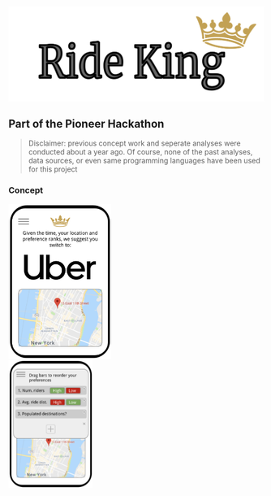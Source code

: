 <img src="https://github.com/sachaker/rideking/blob/master/img/logo.png">

Part of the Pioneer Hackathon
---
>Disclaimer: previous concept work and seperate analyses were conducted about a year ago. Of course, none of the past analyses, data sources, or even same programming languages have been used for this project

### Concept

<div class="row">
  <div class="column">
    <img src="https://github.com/sachaker/rideking/blob/master/img/concept1.png" width="40%">
  </div>
  <div class="column">
    <img src="https://github.com/sachaker/rideking/blob/master/img/concept2.png" width="33%">
  </div>
</div>
